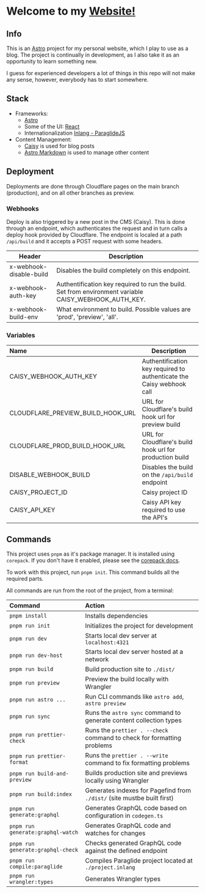 # Welcome to my [Website!](https://daliborhon.dev)

## Info

This is an [Astro](https://astro.build) project for my personal website, which I play to use as a blog.
The project is continually in development, as I also take it as an opportunity to learn something new.

I guess for experienced developers a lot of things in this repo will not make any sense, however, everybody has to start somewhere.

## Stack

-   Frameworks:
    -   [Astro](https://astro.build)
    -   Some of the UI: [React](https://react.dev/)
    -   Internationalization [Inlang - ParaglideJS](https://inlang.com/m/gerre34r/library-inlang-paraglideJs)
-   Content Management:
    -   [Caisy](https://caisy.io) is used for blog posts
    -   [Astro Markdown](https://docs.astro.build/en/guides/markdown-content/) is used to manage other content

## Deployment

Deployments are done through Cloudflare pages on the main branch (production), and on all other branches as preview.

### Webhooks
Deploy is also triggered by a new post in the CMS (Caisy). This is done through an endpoint, which authenticates the request and in turn calls a deploy hook provided by Cloudflare. The endpoint is localed at a path `/api/build` and it accepts a POST request with some headers.

| Header                  | Description                                                                                           |
| ----------------------- | ----------------------------------------------------------------------------------------------------- |
| x-webhook-disable-build | Disables the build completely on this endpoint.                                                       |
| x-webhook-auth-key      | Authentification key required to run the build. Set from environment variable CAISY_WEBHOOK_AUTH_KEY. |
| x-webhook-build-env     | What environment to build. Possible values are 'prod', 'preview', 'all'.                              |

### Variables

| Name                              | Description                                                          |
| :-------------------------------- | -------------------------------------------------------------------- |
| CAISY_WEBHOOK_AUTH_KEY            | Authentification key required to authenticate the Caisy webhook call |
| CLOUDFLARE_PREVIEW_BUILD_HOOK_URL | URL for Cloudflare's build hook url for preview build                |
| CLOUDFLARE_PROD_BUILD_HOOK_URL    | URL for Cloudflare's build hook url for production build             |
| DISABLE_WEBHOOK_BUILD             | Disables the build on the `/api/build` endpoint                      |
| CAISY_PROJECT_ID                  | Caisy project ID                                                     |
| CAISY_API_KEY                     | Caisy API key required to use the API's                              |

## Commands

This project uses `pnpm` as it's package manager. It is installed using `corepack`. If you don't have it enabled, please see the [corepack docs](https://nodejs.org/api/corepack.html).

To work with this project, run `pnpm init`. This command builds all the required parts.

All commands are run from the root of the project, from a terminal:

| Command                           | Action                                                                  |
| :-------------------------------- | :---------------------------------------------------------------------- |
| `pnpm install`                    | Installs dependencies                                                   |
| `pnpm run init`                   | Initializes the project for development                                 |
| `pnpm run dev`                    | Starts local dev server at `localhost:4321`                             |
| `pnpm run dev-host`               | Starts local dev server hosted at a network                             |
| `pnpm run build`                  | Build production site to `./dist/`                                      |
| `pnpm run preview`                | Preview the build locally with Wrangler                                 |
| `pnpm run astro ...`              | Run CLI commands like `astro add`, `astro preview`                      |
| `pnpm run sync`                   | Runs the `astro sync` command to generate content collection types      |
| `pnpm run prettier-check`         | Runs the `prettier . --check` command to check for formatting problems  |
| `pnpm run prettier-format`        | Runs the `prettier . --write` command to fix formatting problems        |
| `pnpm run build-and-preview`      | Builds production site and previews locally using Wrangler              |
| `pnpm run build:index`            | Generates indexes for Pagefind from `./dist/` (site mustbe built first) |
| `pnpm run generate:graphql`       | Generates GraphQL code based on configuration in `codegen.ts`           |
| `pnpm run generate:graphql-watch` | Generates GraphQL code and watches for changes                          |
| `pnpm run generate:graphql-check` | Checks generated GraphQL code against the defined endpoint              |
| `pnpm run compile:paraglide`      | Compiles Paraglide project located at `./project.inlang`                |
| `pnpm run wrangler:types`         | Generates Wrangler types                                                |


